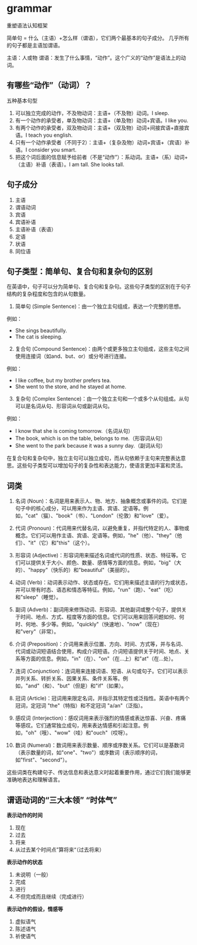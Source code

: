# grammar
重塑语法认知框架

简单句 = 什么（主语）+怎么样（谓语），它们两个最基本的句子成分。
几乎所有的句子都是主语加谓语。

主语：人或物
谓语：发生了什么事情，“动作”。这个广义的“动作”是语法上的动词。

## 有哪些“动作”（动词）？

五种基本句型

1. 可以独立完成的动作，不及物动词：主语+（不及物）动词。I sleep.
2. 有一个动作的承受者，单及物动词：主语+（单及物）动词+宾语。I like you.
3. 有两个动作的承受者，双及物动词：主语+（双及物）动词+间接宾语+直接宾语。I teach you english.
4. 只有一个动作承受者（不同于2）：主语+（复杂及物）动词+宾语+（宾语）补语。I consider you smart.
5. 把这个词后面的信息赋予给前者（不是“动作”）：系动词。主语+（系）动词+（主语）补语（表语）。I am tall. She looks tall.

## 句子成分

1. 主语
2. 谓语动词
3. 宾语
4. 宾语补语
5. 主语补语（表语）
6. 定语
7. 状语
8. 同位语

## 句子类型：简单句、复合句和复杂句的区别

在英语中，句子可以分为简单句、复合句和复杂句。这些句子类型的区别在于句子结构的复杂程度和包含的从句数量。

1. 简单句 (Simple Sentence)：由一个独立主句组成，表达一个完整的思想。

例如：
- She sings beautifully.
- The cat is sleeping.

2. 复合句 (Compound Sentence)：由两个或更多独立主句组成，这些主句之间使用连接词（如and、but、or）或分号进行连接。

例如：
- I like coffee, but my brother prefers tea.
- She went to the store, and he stayed at home.

3. 复杂句 (Complex Sentence)：由一个独立主句和一个或多个从句组成。从句可以是名词从句、形容词从句或副词从句。

例如：
- I know that she is coming tomorrow.（名词从句）
- The book, which is on the table, belongs to me.（形容词从句）
- She went to the park because it was a sunny day.（副词从句）

在复合句和复杂句中，独立主句可以独立成句，而从句依赖于主句来完整表达意思。这些句子类型可以增加句子的复杂性和表达能力，使语言更加丰富和灵活。

## 词类

1. 名词 (Noun)：名词是用来表示人、物、地方、抽象概念或事件的词。它们是句子中的核心成分，可以用来作为主语、宾语、定语等。例如，"cat"（猫）、"book"（书）、"London"（伦敦）和"love"（爱）。

2. 代词 (Pronoun)：代词用来代替名词，以避免重复，并指代特定的人、事物或概念。它们可以用作主语、宾语、定语等。例如，"he"（他）、"they"（他们）、"it"（它）和"this"（这个）。

3. 形容词 (Adjective)：形容词用来描述名词或代词的性质、状态、特征等。它们可以提供关于大小、颜色、数量、感情等方面的信息。例如，"big"（大的）、"happy"（快乐的）和"beautiful"（美丽的）。

4. 动词 (Verb)：动词表示动作、状态或存在。它们用来描述主语的行为或状态，并可以带有时态、语态和情态等特征。例如，"run"（跑）、"eat"（吃）和"sleep"（睡觉）。

5. 副词 (Adverb)：副词用来修饰动词、形容词、其他副词或整个句子，提供关于时间、地点、方式、程度等方面的信息。它们可以用来回答问题如何、何时、何地、多少等。例如，"quickly"（快速地）、"now"（现在）和"very"（非常）。

6. 介词 (Preposition)：介词用来表示位置、方向、时间、方式等，并与名词、代词或动词短语结合使用，构成介词短语。介词短语提供关于时间、地点、关系等方面的信息。例如，"in"（在）、"on"（在…上）和"at"（在…处）。

7. 连词 (Conjunction)：连词用来连接词语、短语、从句或句子。它们可以表示并列关系、转折关系、因果关系、条件关系等。例如，"and"（和）、"but"（但是）和"if"（如果）。

8. 冠词 (Article)：冠词用来限定名词，并指示其特定性或泛指性。英语中有两个冠词，定冠词 "the"（特指）和不定冠词 "a/an"（泛指）。

9. 感叹词 (Interjection)：感叹词用来表示强烈的情感或表达惊喜、兴奋、疼痛等感叹。它们通常独立成句，用来表达情感和引起注意。例如，"oh"（哦）、"wow"（哇）和"ouch"（哎呀）。

10. 数词 (Numeral)：数词用来表示数量、顺序或序数关系。它们可以是基数词（表示数量的词，如"one"、"two"）或序数词（表示顺序的词，如"first"、"second"）。

这些词类在构建句子、传达信息和表达意义时起着重要作用，通过它们我们能够更准确地表达和理解语言。

## 谓语动词的“三大本领” “时体气”

**表示动作的时间**

1. 现在
2. 过去
3. 将来
4. 从过去某个时间点”算将来“（过去将来）

**表示动作的状态**

1. 未说明（一般）
2. 完成
3. 进行
4. 不但完成而且继续（完成进行）

**表示动作的假设，情感等**

1. 虚拟语气
2. 陈述语气
3. 祈使语气
